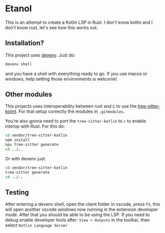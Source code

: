 # Etanol

This is an attempt to create a Kotlin LSP in Rust. I don't know kotlin and I don't know rust, let's see how this works out.

## Installation?
This project uses [devenv](https://devenv.sh). Just do:
```sh
devenv shell
```

and you have a shell with everything ready to go. If you use macos or windows, help setting those environments is welcome! 

## Other modules

This projects uses interoperability between rust and c to use the [tree-sitter-kolint](https://github.com/EllianCarlos/tree-sitter-kotlin.git). For that setup correctly the modules in `.gitmodules`.

You're also gonna need to port the `tree-sitter-kotlin` to `c` to enable interop with Rust. For this do:
```sh 
cd vendor/tree-sitter-kotlin
npm install
npx tree-sitter generate
cd ../..
```

Or with devenv just:
```sh
cd vendor/tree-sitter-kotlin
tree-sitter generate
cd ../..
```

## Testing

After entering a devenv shell, open the client folder in vscode, press `F5`, this will open another vscode windows now running in the extension developer mode. After that you should be able to be using the LSP.
If you need to debug enable developer tools after: `View > Outputs` in the toolbar, then select `Kotlin Language Server`
